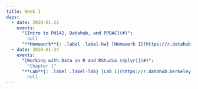 ```yaml
---
title: Week 1
days:
  - date: 2020-01-22
    events:
      "[Intro to PH142, Datahub, and PPDAC](#)":
        null
      "**Homework**{: .label .label-hw} [Homework 1](https://r.datahub.berkeley.edu/hub/user-redirect/git-pull?repo=https%3A%2F%2Fgithub.com%2Fph142-ucb%2Fsp20&urlpath=rstudio%2F) (Due Jan. 28)":
  - date: 2020-01-24
    events:
      "[Working with Data in R and RStudio (dplyr)](#)":
        "Chapter 1"
      "**Lab**{: .label .label-lab} [Lab 1](https://r.datahub.berkeley.edu/hub/user-redirect/git-pull?repo=https%3A%2F%2Fgithub.com%2Fph142-ucb%2Fsp20&urlpath=rstudio%2F) (Due Jan. 24)":
        null
---
```

